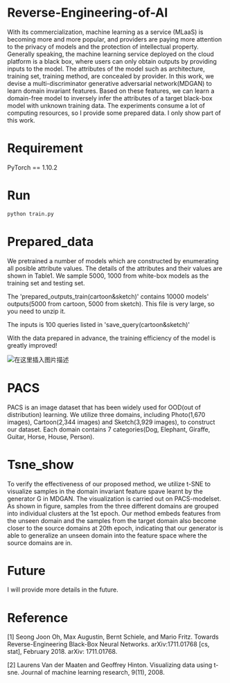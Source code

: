 # Reverse-Engineering-of-AI
With its commercialization, machine learning as a service (MLaaS) is becoming more and more popular, and providers are paying more attention to the privacy of models and the protection of intellectual property. Generally speaking, the machine learning service deployed on the cloud platform is a black box, where users can only obtain outputs by providing inputs to the model. The attributes of the model such as architecture, training set, training method, are concealed by provider. In this work, we devise a multi-discriminator generative adversarial network(MDGAN) to learn domain invariant features. Based on these features, we can learn a domain-free model to inversely infer the attributes of a target black-box model with unknown training data. The experiments consume a lot of computing resources, so I provide some prepared data. I only show part of this work.

# Requirement
PyTorch == 1.10.2

# Run
```python
python train.py
```

# Prepared_data
We pretrained a number of models which are constructed by enumerating all posible attribute values. The details of the attributes and their values are shown in Table1. We sample 5000, 1000 from white-box models as the training set and testing set. 

The 'prepared_outputs_train(cartoon&sketch)' contains 10000 models' outputs(5000 from cartoon, 5000 from sketch). This file is very large, so you need to unzip it.

The inputs is 100 queries listed in 'save_query(cartoon&sketch)'

With the data prepared in advance, the training efficiency of the model is greatly improved!

![在这里插入图片描述](https://img-blog.csdnimg.cn/09d6adbbc16e4aaeadd44b30525cfe4c.jpeg#pic_center)

# PACS
PACS is an image dataset that has been widely used for OOD(out of distribution) learning. We utilize three domains, including Photo(1,670 images), Cartoon(2,344 images) and Sketch(3,929 images), to construct our dataset. Each domain contains 7 categories(Dog, Elephant, Giraffe, Guitar, Horse, House, Person).

# Tsne_show
To verify the effectiveness of our proposed method, we utilize t-SNE to visualize samples in the domain invariant feature spave learnt by the generator G in MDGAN. The visualization is carried out on PACS-modelset. As shown in figure, samples from the three different domains are grouped into individual clusters at the 1st epoch. Our method embeds features from the unseen domain and the samples from the target domain also become closer to the source domains at 20th epoch, indicating that our generator is able to generalize an unseen domain into the feature space where the source domains are in.

# Future
I will provide more details in the future.

# Reference
[1] Seong Joon Oh, Max Augustin, Bernt Schiele, and Mario Fritz. Towards Reverse-Engineering Black-Box Neural Networks. arXiv:1711.01768 [cs, stat], February 2018. arXiv: 1711.01768.

[2] Laurens Van der Maaten and Geoffrey Hinton. Visualizing data using t-sne. Journal of machine learning research, 9(11), 2008.
